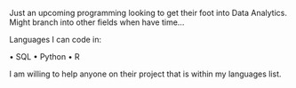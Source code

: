 Just an upcoming programming looking to get their foot into Data Analytics. Might branch into other fields when have time...

Languages I can code in:   

• SQL
• Python
• R


I am willing to help anyone on their project that is within my languages list. 

<!---
AFellowDataAnalyst/AFellowDataAnalyst is a ✨ special ✨ repository because its `README.md` (this file) appears on your GitHub profile.
You can click the Preview link to take a look at your changes.
--->
